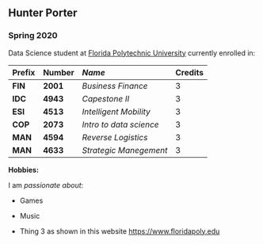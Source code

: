 ## Hunter Porter
### Spring 2020 

Data Science student at [Florida Polytechnic University](https://www.floridapoly.edu) currently enrolled in: 


|Prefix |Number |_Name_ |Credits  |
|:------|:------|:----|:--------|
|**FIN** |**2001** |_Business Finance_ |3  |
|**IDC** |**4943** |_Capestone II_ |3  |
|**ESI** |**4513** |_Intelligent Mobility_ |3  |
|**COP** |**2073** |_Intro to data science_ |3  |
|**MAN** |**4594** |_Reverse Logistics_ |3  |
|**MAN** |**4633** |_Strategic Manegement_ |3  |

**Hobbies:**

I am _passionate about_: 

- Games

- Music

- Thing 3 as shown in this website <https://www.floridapoly.edu>
